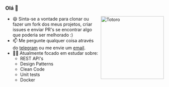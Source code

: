 ### Olá 👋

<img align="right" width=200px alt="Totoro" src="https://media0.giphy.com/media/s70kI367fdP7LsQdTn/giphy.gif?cid=790b7611d7c143617b768952b26f1585ab63bd2648cfad96&rid=giphy.gif&ct=s" />

- 😄 Sinta-se a vontade para clonar ou fazer um fork dos meus projetos, criar issues e enviar PR's se encontrar algo que poderia ser melhorado :)
- 📫 Me pergunte qualquer coisa através do [telegram](https://t.me/danieljoris) ou me envie um [email](mailto:danieljoris08@gmail.com).
- 🐱‍💻 Atualmente focado em estudar sobre:
  - REST API's 
  - Design Patterns 
  - Clean Code
  - Unit tests 
  - Docker
